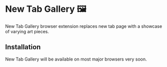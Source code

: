 # New Tab Gallery 🖼

New Tab Gallery browser extension replaces new tab page with a showcase of varying art pieces.

## Installation

New Tab Gallery will be available on most major browsers very soon.

